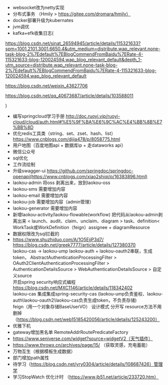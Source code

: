 - websocket改为netty实现
- 分布式事务 （Hmily > https://gitee.com/dromara/hmily）
- docker部署升级为kubernates
- jvm调优
- kafka+efk收集日志(

https://blog.csdn.net/sinat_26594945/article/details/115321633?spm=1001.2101.3001.6650.4&utm_medium=distribute.wap_relevant.none-task-blog-2%7Edefault%7EBlogCommendFromBaidu%7ERate-4-115321633-blog-120024594.wap_blog_relevant_default&depth_1-utm_source=distribute.wap_relevant.none-task-blog-2%7Edefault%7EBlogCommendFromBaidu%7ERate-4-115321633-blog-120024594.wap_blog_relevant_default

https://blog.csdn.net/weixin_43627706

https://blog.csdn.net/qq_40673687/article/details/103588011

)
- 编写springcloud学习手册 http://doc.ruoyi.vip/ruoyi-cloud/cloud/auth.html#%E5%9F%BA%E6%9C%AC%E4%BB%8B%E7%BB%8D
- 优化redis工具类（string、set、zset、hash、list） https://www.cnblogs.com/dijia478/p/8058775.html
- 用户地图（百度地图api + 数据库ip + 走dataworks api）
- 微信公众号
- sql优化
- 工作流绘制
- 升级swagger-ui https://github.com/springdoc/springdoc-openapi(https://www.cnblogs.com/xiao2shiqi/p/16383896.html)
- laokou-admin 将oss 剥离出来，放到laokou-oss
- laokou-sms 需要增加内容
- laokou-email 需要增加内容
- laokou-job 需要增加内容（admin管理）
- laokou-generator 需要增加内容
- 新增laokou-activity/laokou-flowable(workflow) 把代码从laokou-admin剥离出来 < launch、audit、claim、unclaim、diagram > task、definition< WorkTask或WorkDefinition（feign）assignee + diagramResource<AssigneeDTO AssigneeVO>
- 数据权限改为sql拦截的
- https://www.shuzhiduo.com/A/1O5EjjP3d7/  
https://blog.csdn.net/greek7777/article/details/127380370  
laokou-cas -> laokou-ump laokou-auth + laokou-oauth2串联，生成token， 
AbstractAuthenticationProcessingFilter > OAuth2ClientAuthenticationProcessingFilter > AuthenticationDetailsSource > WebAuthenticationDetailsSource > 自定义source  
开启spring security响应式编程 https://blog.csdn.net/MXC1146/article/details/118342402  
laokou-cas 集成集成spring-security-cas  (laokou-ump负责鉴权、laokou-auth\laokou-oauth2\laokou-cas负责生成token，不负责存储)  
feign（用一个对象存储BaseUserVO）
设计模式 分开写 resource方法不用删掉 （https://blog.csdn.net/web15185420056/article/details/125243200）
- 优雅下机
- gateway增加黑名单 RemoteAddrRoutePredicateFactory
- https://www.seniverse.com/widget?source=widgetV2（天气插件）
- https://www.throwx.cn/archives/page/15/ （获取灵感，充电蓄能）
- 万物互生（根据模板生成数据）
- 部门增加path属性
- 待学习（https://blog.csdn.net/yry0304/article/details/108687426）管理学
- 学习StopWatch 优化计时 （https://www.jb51.net/article/233720.htm）
